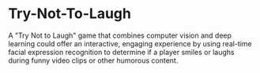 # Try-Not-To-Laugh
A "Try Not to Laugh" game that combines computer vision and deep learning could offer an interactive, engaging experience by using real-time facial expression recognition to determine if a player smiles or laughs during funny video clips or other humorous content. 
